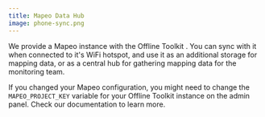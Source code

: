```yaml
---
title: Mapeo Data Hub
image: phone-sync.png
---
```


We provide a Mapeo instance with the Offline Toolkit . You can sync with it when connected to it's WiFi hotspot, and use it as an additional storage for mapping data, or as a central hub for gathering mapping data for the monitoring team.

If you changed your Mapeo configuration, you might need to change the `MAPEO_PROJECT_KEY` variable for your Offline Toolkit instance on the <app-button :inline="true" localUrl=":8079/#/configuration">admin panel</app-button>. Check our documentation to learn more.

<app-button :color="true" localUrl=":8086/all/docs.earthdefenderstoolkit.com/device-usage/bundled-applications/mapeo-data-hub/syncing-with-hub" text="Read documentation"></app-button>
